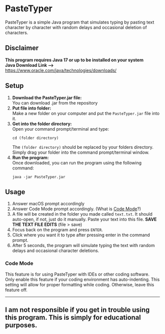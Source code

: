 # PasteTyper

PasteTyper is a simple Java program that simulates typing by pasting text character by character with random delays and occasional deletion of characters.

## Disclaimer
**This program requires Java 17 or up to be installed on your system<br>Java Download Link -->** https://www.oracle.com/java/technologies/downloads/

## Setup

1. **Download the PasteTyper.jar file:**<br>You can download .jar from the repository
2. **Put file into folder:**<br>Make a new folder on your computer and put the `PasteTyper.jar` file into it.
3. **Get into the folder directory:**<br>Open your command prompt/terminal and type:
   ```
   cd (folder directory)
   ```
   The `(folder directory)` should be replaced by your folders directory. Simply drag your folder into the command prompt/terminal window.
4. **Run the program:**<br>Once downloaded, you can run the program using the following command:
   ```
   java -jar PasteTyper.jar
   ```

## Usage<br>

1. Answer macOS prompt accordingly
2. Answer Code Mode prompt accordingly. (What is [Code Mode](#code-mode)?)
3. A file will be created in the folder you made called `text.txt`. It should auto-open, if not, just do it manually. Paste your text into this file. **SAVE THE TEXT FILE EDITS** (file > save)
4. Focus back on the program and press `ENTER`.
5. Click where you want it to type after pressing enter in the command prompt.
6. After 5 seconds, the program will simulate typing the text with random delays and occasional character deletions.


### Code Mode
This feature is for using PasteTyper with IDEs or other coding software. Only enable this feature if your coding environment has auto-indenting. This setting will allow for proper formatting while coding. Otherwise, leave this feature off. 

-----------------------------------------------------------------------

## I am not responsible if you get in trouble using this program. This is simply for educational purposes.
